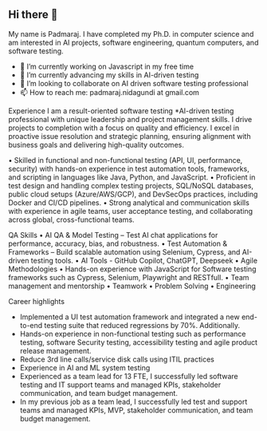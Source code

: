 ## Hi there 👋

My name is Padmaraj. I have completed my Ph.D. in computer science and am interested in AI projects, software engineering, quantum computers, and software testing.


- 🔭 I’m currently working on Javascript in my free time
- 🌱 I’m currently advancing my skills in AI-driven testing
- 👯 I’m looking to collaborate on AI driven software testing professional 
- 📫 How to reach me: padmaraj.nidagundi at gmail.com


<!--
**padmarajnidagundi/padmarajnidagundi** is a ✨ _special_ ✨ repository because its `README.md` (this file) appears on your GitHub profile.

Here are some ideas to get you started:

- 🔭 I’m currently working on ...
- 🌱 I’m currently learning ...
- 👯 I’m looking to collaborate on ...
- 🤔 I’m looking for help with ...
- 💬 Ask me about ...
- 📫 How to reach me: ...
- 😄 Pronouns: ...
- ⚡ Fun fact: ...
-->


Experience
I am a result-oriented software testing *AI-driven testing professional with unique leadership and project management skills. I drive projects to completion with a focus on quality and efficiency. I excel in proactive issue resolution and strategic planning, ensuring alignment with business goals and delivering high-quality outcomes.

• Skilled in functional and non-functional testing (API, UI, performance, security) with hands-on experience in test automation tools, frameworks, and scripting in languages like Java, Python, and JavaScript.
• Proficient in test design and handling complex testing projects, SQL/NoSQL databases, public cloud setups (Azure/AWS/GCP), and DevSecOps practices, including Docker and CI/CD pipelines.
• Strong analytical and communication skills with experience in agile teams, user acceptance testing, and collaborating across global, cross-functional teams.

QA Skills
• AI QA & Model Testing – Test AI chat applications for performance, accuracy, bias, and robustness. 
• Test Automation & Frameworks – Build scalable automation using Selenium, Cypress, and AI-driven testing tools.
• AI Tools -  GitHub Copilot, ChatGPT, Deepseek
• Agile Methodologies
• Hands-on experience with JavaScript for Software testing frameworks such as Cypress, Selenium,  Playwright and RESTfull.
• Team management and mentorship
• Teamwork
• Problem Solving
• Engineering

Career highlights
- Implemented a UI test automation framework and integrated a new end-to-end testing suite that reduced regressions by 70%. Additionally.
- Hands-on experience in non-functional testing such as performance testing, software Security testing, accessibility testing and agile product release management.
- Reduce 3rd line calls/service disk calls using ITIL practices
- Experience in AI and ML system testing
- Experienced as a team lead for 13 FTE, I successfully led software testing and IT support teams and managed KPIs, stakeholder communication, and team budget management. 
- In my previous job as a team lead, I successfully led test and support teams and managed KPIs, MVP, stakeholder communication, and team budget management.
